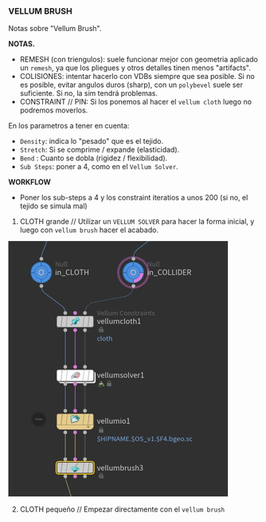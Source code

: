 ### VELLUM BRUSH  

Notas sobre "Vellum Brush".   

**NOTAS.**   

- REMESH (con triengulos): suele funcionar mejor con geometria aplicado un `remesh`, ya que los pliegues y otros detalles tinen menos "artifacts".
- COLISIONES: intentar hacerlo con VDBs siempre que sea posible. Si no es posible, evitar angulos duros (sharp), con un `polybevel` suele ser suficiente. Si no, la sim tendrá problemas.
- CONSTRAINT // PIN: Si los ponemos al hacer el `vellum cloth` luego no podremos moverlos.

En los parametros a tener en cuenta:   

- `Density`: indica lo "pesado" que es el tejido.
- `Stretch`: Si se comprime / expande (elasticidad).
- `Bend` : Cuanto se dobla (rigidez / flexibilidad).
- `Sub Steps`: poner a 4, como en el `Vellum Solver`.


**WORKFLOW**   

- Poner los sub-steps a 4 y los constraint iteratios a unos 200 (si no, el tejido se simula mal)

1) CLOTH grande // Utilizar un `VELLUM SOLVER` para hacer la forma inicial, y luego con `vellum brush` hacer el acabado.
   
![MoCap mapping example](./images/Vellum_Brush_workflow_with_solver.jpg)

2) CLOTH pequeño // Empezar directamente con el `vellum brush`

